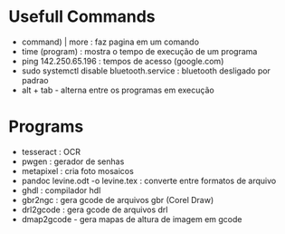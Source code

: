 # Usefull Commands

- command) | more : faz pagina em um comando
- time (program) : mostra o tempo de execução de um programa
- ping 142.250.65.196 : tempos de acesso (google.com)
- sudo systemctl disable bluetooth.service : bluetooth desligado por padrao
- alt + tab - alterna entre os programas em execução

# Programs

- tesseract : OCR
- pwgen : gerador de senhas
- metapixel : cria foto mosaicos
- pandoc levine.odt -o levine.tex : converte entre formatos de arquivo
- ghdl : compilador hdl
- gbr2ngc : gera gcode de arquivos gbr (Corel Draw)
- drl2gcode : gera gcode de arquivos drl
- dmap2gcode - gera mapas de altura de imagem em gcode
